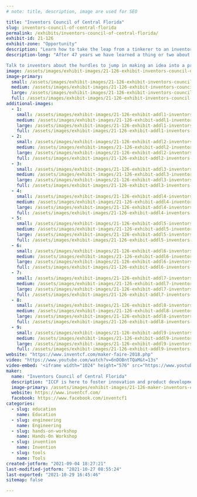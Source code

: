 ```yaml
---
# note: title, description, image are used for SEO

title: "Inventors Council of Central Florida"
slug: inventors-council-of-central-florida
permalink: /exhibits/inventors-council-of-central-florida/
exhibit-id: 21-126
exhibit-zone: "Opportunity"
description: "Learn how to take the leap from a tinkerer to an inventor.  Get one of 15 Makey Robot molds."
description-long: "After 47 years we have learned a thing or two about inventing.  We are here to help you make a few less mistakes than we have.  Come and see what we have been developing and learn how easy and difficult inventing can be.

Talk to inventors about the hurdles to jump in making an idea into a product on sale.  15 lucky visitors will be able to walk away with a coveted Makey robot mold."
image: /assets/images/exhibit-images/21-126-exhibit-inventors-council-of-central-florida-20171021-164043-large.jpg
image-primary: 
  small: /assets/images/exhibit-images/21-126-exhibit-inventors-council-of-central-florida-20171021-164043-small.jpg
  medium: /assets/images/exhibit-images/21-126-exhibit-inventors-council-of-central-florida-20171021-164043-medium.jpg
  large: /assets/images/exhibit-images/21-126-exhibit-inventors-council-of-central-florida-20171021-164043-large.jpg
  full: /assets/images/exhibit-images/21-126-exhibit-inventors-council-of-central-florida-20171021-164043-full.jpg
additional-images: 
  - 1:
    small: /assets/images/exhibit-images/21-126-exhibit-addl1-inventors-council-of-central-florida-mf-robot-046-small.JPG
    medium: /assets/images/exhibit-images/21-126-exhibit-addl1-inventors-council-of-central-florida-mf-robot-046-medium.JPG
    large: /assets/images/exhibit-images/21-126-exhibit-addl1-inventors-council-of-central-florida-mf-robot-046-large.JPG
    full: /assets/images/exhibit-images/21-126-exhibit-addl1-inventors-council-of-central-florida-mf-robot-046-full.JPG
  - 2:
    small: /assets/images/exhibit-images/21-126-exhibit-addl2-inventors-council-of-central-florida-mf-robot-058-t-small.JPG
    medium: /assets/images/exhibit-images/21-126-exhibit-addl2-inventors-council-of-central-florida-mf-robot-058-t-medium.JPG
    large: /assets/images/exhibit-images/21-126-exhibit-addl2-inventors-council-of-central-florida-mf-robot-058-t-large.JPG
    full: /assets/images/exhibit-images/21-126-exhibit-addl2-inventors-council-of-central-florida-mf-robot-058-t-full.JPG
  - 3:
    small: /assets/images/exhibit-images/21-126-exhibit-addl3-inventors-council-of-central-florida-20140913-001-omf-fin-kim-s-small.jpg
    medium: /assets/images/exhibit-images/21-126-exhibit-addl3-inventors-council-of-central-florida-20140913-001-omf-fin-kim-s-medium.jpg
    large: /assets/images/exhibit-images/21-126-exhibit-addl3-inventors-council-of-central-florida-20140913-001-omf-fin-kim-s-large.jpg
    full: /assets/images/exhibit-images/21-126-exhibit-addl3-inventors-council-of-central-florida-20140913-001-omf-fin-kim-s-full.jpg
  - 4:
    small: /assets/images/exhibit-images/21-126-exhibit-addl4-inventors-council-of-central-florida-20140913-038-omf-dc-village-s-small.jpg
    medium: /assets/images/exhibit-images/21-126-exhibit-addl4-inventors-council-of-central-florida-20140913-038-omf-dc-village-s-medium.jpg
    large: /assets/images/exhibit-images/21-126-exhibit-addl4-inventors-council-of-central-florida-20140913-038-omf-dc-village-s-large.jpg
    full: /assets/images/exhibit-images/21-126-exhibit-addl4-inventors-council-of-central-florida-20140913-038-omf-dc-village-s-full.jpg
  - 5:
    small: /assets/images/exhibit-images/21-126-exhibit-addl5-inventors-council-of-central-florida-20140914-009-omf-groomin-rub-a-dub-scrub-s-small.jpg
    medium: /assets/images/exhibit-images/21-126-exhibit-addl5-inventors-council-of-central-florida-20140914-009-omf-groomin-rub-a-dub-scrub-s-medium.jpg
    large: /assets/images/exhibit-images/21-126-exhibit-addl5-inventors-council-of-central-florida-20140914-009-omf-groomin-rub-a-dub-scrub-s-large.jpg
    full: /assets/images/exhibit-images/21-126-exhibit-addl5-inventors-council-of-central-florida-20140914-009-omf-groomin-rub-a-dub-scrub-s-full.jpg
  - 6:
    small: /assets/images/exhibit-images/21-126-exhibit-addl6-inventors-council-of-central-florida-20171021-165401-small.jpg
    medium: /assets/images/exhibit-images/21-126-exhibit-addl6-inventors-council-of-central-florida-20171021-165401-medium.jpg
    large: /assets/images/exhibit-images/21-126-exhibit-addl6-inventors-council-of-central-florida-20171021-165401-large.jpg
    full: /assets/images/exhibit-images/21-126-exhibit-addl6-inventors-council-of-central-florida-20171021-165401-full.jpg
  - 7:
    small: /assets/images/exhibit-images/21-126-exhibit-addl7-inventors-council-of-central-florida-pomm-fox35-small.jpg
    medium: /assets/images/exhibit-images/21-126-exhibit-addl7-inventors-council-of-central-florida-pomm-fox35-medium.jpg
    large: /assets/images/exhibit-images/21-126-exhibit-addl7-inventors-council-of-central-florida-pomm-fox35-large.jpg
    full: /assets/images/exhibit-images/21-126-exhibit-addl7-inventors-council-of-central-florida-pomm-fox35-full.jpg
  - 8:
    small: /assets/images/exhibit-images/21-126-exhibit-addl8-inventors-council-of-central-florida-pat-4865588-urocycler-small.gif
    medium: /assets/images/exhibit-images/21-126-exhibit-addl8-inventors-council-of-central-florida-pat-4865588-urocycler-medium.gif
    large: /assets/images/exhibit-images/21-126-exhibit-addl8-inventors-council-of-central-florida-pat-4865588-urocycler-large.gif
    full: /assets/images/exhibit-images/21-126-exhibit-addl8-inventors-council-of-central-florida-pat-4865588-urocycler-full.gif
  - 9:
    small: /assets/images/exhibit-images/21-126-exhibit-addl9-inventors-council-of-central-florida-pat-5769724-catapult-small.gif
    medium: /assets/images/exhibit-images/21-126-exhibit-addl9-inventors-council-of-central-florida-pat-5769724-catapult-medium.gif
    large: /assets/images/exhibit-images/21-126-exhibit-addl9-inventors-council-of-central-florida-pat-5769724-catapult-large.gif
    full: /assets/images/exhibit-images/21-126-exhibit-addl9-inventors-council-of-central-florida-pat-5769724-catapult-full.gif
website: "https://www.inventcf.com/maker-faire-2018.php"
video: "https://www.youtube.com/watch?v=6nDOBntTQaM&t=13s"
video-embed: '<iframe width="1024" height="576" src="https://www.youtube.com/embed/6nDOBntTQaM?feature=oembed" frameborder="0" allow="accelerometer; autoplay; clipboard-write; encrypted-media; gyroscope; picture-in-picture" allowfullscreen></iframe>'
maker: 
  name: "Inventors Council of Central Florida"
  description: "ICCF is here to foster innovation and product development through (a) Educating inventors &amp; entrepreneurs on the full slate of skills and subject areas necessary for creating successful and profitable products; and (b) assisting inventors in evaluation of the viability their inventions."
  image-primary: /assets/images/exhibit-images/21-126-maker-inventors-council-of-central-florida-iccf-logo-2021-color-medium.png
  website: https://www.inventcf.com/
  facebook: https://www.facebook.com/inventcf1
categories: 
  - slug: education
    name: Education
  - slug: engineering
    name: Engineering
  - slug: hands-on-workshop
    name: Hands-On Workshop
  - slug: invention
    name: Invention
  - slug: tools
    name: Tools
created-jotform: "2021-09-04 18:27:21"
last-modified-jotform: "2021-10-27 08:55:24"
last-exported: "2021-10-29 16:45:46"
sitemap: false

---
```

